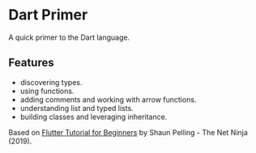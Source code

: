 # Dart Primer

A quick primer to the Dart language.

## Features

- discovering types.
- using functions.
- adding comments and working with arrow functions.
- understanding list and typed lists.
- building classes and leveraging inheritance.

Based on [Flutter Tutorial for Beginners](https://www.youtube.com/watch?v=1ukSR1GRtMU&list=PL4cUxeGkcC9jLYyp2Aoh6hcWuxFDX6PBJ) by Shaun Pelling - The Net Ninja (2019).